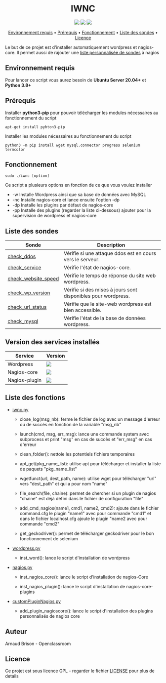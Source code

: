 <h1 align="center">IWNC</h1>

<p align="center">
   <a href="https://ubuntu.com/download/server" title="Ubuntu"><img src="https://img.shields.io/badge/Ubuntu%20Server-20.04%2B-orange?style=plastic&logo=ubuntu"></a>
   <a href="https://docs.python.org/3/" title="Python"><img src="https://img.shields.io/badge/Python-3.8%2B-yellow?style=plastic&logo=python"></a>
   <a href="./LICENSE" title="License"><img src="https://img.shields.io/badge/Licence-GNU%203.0-green?style=plastic"></a>
</p>

<p align="center">
  <a href="#Environnement-requis">Environnement requis</a> •
  <a href="#Prérequis">Prérequis</a> •
  <a href="#Fonctionnement">Fonctionnement</a> •
  <a href="#Liste-des-sondes">Liste des sondes</a> •
  <a href="#Licence">Licence</a>
</p>

Le but de ce projet est d'installer automatiquement wordpress et nagios-core.
Il permet aussi de rajouter une [liste personnalisée de sondes](#Liste-des-sondes) à nagios

## Environnement requis
Pour lancer ce script vous aurez besoin de **Ubuntu Server 20.04+** et **Python 3.8+**

## Prérequis

Installer **python3-pip** pour pouvoir télécharger les modules nécessaires au fonctionnement du script
```
apt-get install pyhton3-pip
```

Installer les modules nécessaires au fonctionnement du script
```
python3 -m pip install wget mysql.connector progress selenium termcolor
```

## Fonctionnement

```
sudo ./iwnc [option]
```

Ce script a plusieurs options en fonction de ce que vous voulez installer

* -w Installe Wordpress ainsi que sa base de données avec MySQL
* -nc Installe nagios-core et lance ensuite l'option -dp
* -dp Installe les plugins par défaut de nagios-core
* -pp Installe des plugins (regarder la liste ci-dessous) ajouter pour la supervision de wordpress et nagios-core

## Liste des sondes

| Sonde                 | Description                                                   |
| --------------------- | ------------------------------------------------------------- |
| [check_ddos]          | Vérifie si une attaque ddos est  en cours vers le serveur.    |
| [check_service]       | Vérifie l'état de nagios-core.                                |
| [check_website_speed] | Vérifie le temps de réponse du site web wordpress.            |
| [check_wp_version]    | Vérifie si des mises à jours sont disponibles pour wordpress. |
| [check_url_status]    | Vérifie que le site-web wordpress est bien accessible.        |
| [check_mysql]         | Vérifie l'état de la base de données wordpress.               |

[check_ddos]: https://exchange.nagios.org/directory/Plugins/Security/check_ddos/details
[check_service]: https://github.com/jonschipp/nagios-plugins
[check_website_speed]: https://exchange.nagios.org/directory/Plugins/Websites%2C-Forms-and-Transactions/Check-Website-Speed/details
[check_wp_version]: https://exchange.nagios.org/directory/Plugins/CMS-and-Blog-Software/Wordpress/check_wp_version/details
[check_url_status]: https://exchange.nagios.org/directory/Plugins/Websites%2C-Forms-and-Transactions/check_url_status/details
[check_mysql]: https://github.com/nagios-plugins/nagios-plugins

## Version des services installés

| Service       | Version                                                     |
| --------------| ------------------------------------------------------------- |
| Wordpress     | <a href="" title="Wordpress"><img src="https://img.shields.io/badge/verison-5.4.2-blue?style=plastic&logo=wordpress"></a>                                                     |
| Nagios-core   | <a href="" title="Nagios-Core"><img src="https://img.shields.io/badge/version-4.4.5-brightgreen?style=plastic"></a>                                |
| Nagios-plugin | <a href="" title="Nagios-Plugin"><img src="https://img.shields.io/badge/version-2.3.3-brightgreen?style=plastic"></a>      |

## Liste des fonctions

* [iwnc.py](./iwnc.py)

    * close_log(msg_nb): ferme le fichier de log avec un message d'erreur ou de succès en fonction de la variable "msg_nb"

    * launch(cmd, msg, err_msg): lance une commande system avec subprocess et print "msg" en cas de succès et "err_msg" en cas d'erreur

    * clean_folder(): nettoie les potentiels fichiers temporaires

    * apt_get(pkg_name_list): utilise apt pour télécharger et installer la liste de paquets "pkg_name_list"

    * wgetfunct(url, dest_path, name): utilise wget pour télécharger "url" vers "dest_path" et qui a pour nom "name"

    * file_search(file, chaine): permet de chercher si un plugin de nagios "chaine" est déjà défini dans le fichier de configuration "file"

    * add_cmd_nagios(name1, cmd1, name2, cmd2): ajoute dans le fichier command.cfg le plugin "name1" avec pour commande "cmd1" et dans le fichier localhost.cfg ajoute le plugin "name2 avec pour commande "cmd2"

    * get_geckodriver(): permet de télécharger geckodriver pour le bon fonctionnement de selenium

* [wordpress.py](./wordpress.py)

    * inst_word(): lance le script d'installation de wordpress

* [nagios.py](./nagios.py)

    * inst_nagios_core(): lance le script d'installation de nagios-Core

    * inst_nagios_plugin(): lance le script d'installation de nagios-core-plugins

* [customPluginNagios.py](./customPluginNagios.py)

    * add_plugin_nagioscore(): lance le script d'installation des plugins personnalisés de nagios core

## Auteur
Arnaud Brison - Openclassroom

## Licence
Ce projet est sous licence GPL - regarder le fichier [LICENSE](./LICENSE) pour plus de details
